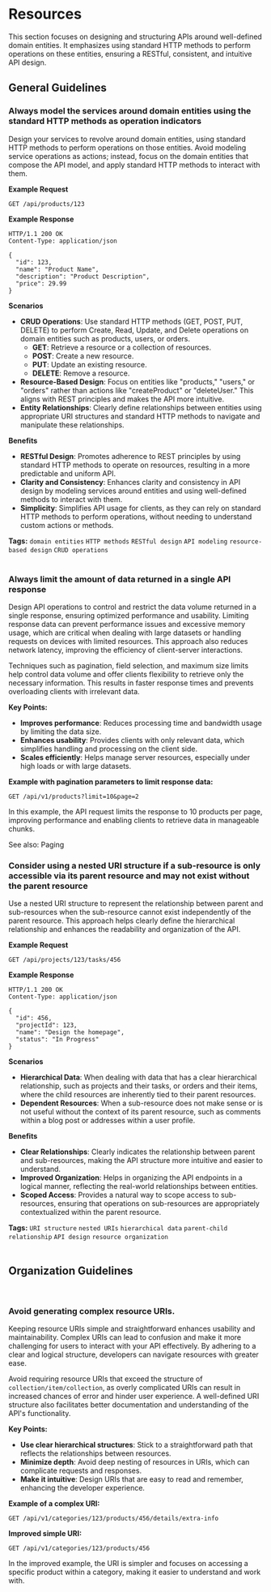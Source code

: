# Resources
This section focuses on designing and structuring APIs around well-defined domain entities. It emphasizes using standard HTTP
methods to perform operations on these entities, ensuring a RESTful, consistent, and intuitive API design.

## General Guidelines


### Always model the services around domain entities using the standard HTTP methods as operation indicators
Design your services to revolve around domain entities, using standard HTTP methods to perform operations on those
entities. Avoid modeling service operations as actions; instead, focus on the domain entities that compose the
API model, and apply standard HTTP methods to interact with them.

**Example Request**
```http
GET /api/products/123
```

**Example Response**
```http
HTTP/1.1 200 OK
Content-Type: application/json

{
  "id": 123,
  "name": "Product Name",
  "description": "Product Description",
  "price": 29.99
}
```

**Scenarios**
- **CRUD Operations**: Use standard HTTP methods (GET, POST, PUT, DELETE) to perform Create, Read, Update, and Delete operations on domain entities such as products, users, or orders.
  - **GET**: Retrieve a resource or a collection of resources.
  - **POST**: Create a new resource.
  - **PUT**: Update an existing resource.
  - **DELETE**: Remove a resource.
- **Resource-Based Design**: Focus on entities like "products," "users," or "orders" rather than actions like "createProduct" or "deleteUser." This aligns with REST principles and makes the API more intuitive.
- **Entity Relationships**: Clearly define relationships between entities using appropriate URI structures and standard HTTP methods to navigate and manipulate these relationships.

**Benefits**
- **RESTful Design**: Promotes adherence to REST principles by using standard HTTP methods to operate on resources, resulting in a more predictable and uniform API.
- **Clarity and Consistency**: Enhances clarity and consistency in API design by modeling services around entities and using well-defined methods to interact with them.
- **Simplicity**: Simplifies API usage for clients, as they can rely on standard HTTP methods to perform operations, without needing to understand custom actions or methods.

**Tags:** `domain entities` `HTTP methods` `RESTful design` `API modeling` `resource-based design` `CRUD operations`
<br><br>


### Always limit the amount of data returned in a single API response
Design API operations to control and restrict the data volume returned in a single response, ensuring optimized performance
and usability. Limiting response data can prevent performance issues and excessive memory usage, which are critical when
dealing with large datasets or handling requests on devices with limited resources. This approach also reduces network
latency, improving the efficiency of client-server interactions.

Techniques such as pagination, field selection, and maximum size limits help control data volume and offer clients
flexibility to retrieve only the necessary information. This results in faster response times and prevents overloading
clients with irrelevant data.

**Key Points:**
- **Improves performance**: Reduces processing time and bandwidth usage by limiting the data size.
- **Enhances usability**: Provides clients with only relevant data, which simplifies handling and processing on the client side.
- **Scales efficiently**: Helps manage server resources, especially under high loads or with large datasets.

**Example with pagination parameters to limit response data:**
```http
GET /api/v1/products?limit=10&page=2
```

In this example, the API request limits the response to 10 products per page, improving performance and enabling clients
to retrieve data in manageable chunks.

See also: Paging
<br>


### Consider using a nested URI structure if a sub-resource is only accessible via its parent resource and may not exist without the parent resource
Use a nested URI structure to represent the relationship between parent and sub-resources when the sub-resource cannot
exist independently of the parent resource. This approach helps clearly define the hierarchical relationship and enhances
the readability and organization of the API.

**Example Request**
```http
GET /api/projects/123/tasks/456
```

**Example Response**
```http
HTTP/1.1 200 OK
Content-Type: application/json

{
  "id": 456,
  "projectId": 123,
  "name": "Design the homepage",
  "status": "In Progress"
}
```

**Scenarios**
- **Hierarchical Data**: When dealing with data that has a clear hierarchical relationship, such as projects and their tasks, or orders and their items, where the child resources are inherently tied to their parent resources.
- **Dependent Resources**: When a sub-resource does not make sense or is not useful without the context of its parent resource, such as comments within a blog post or addresses within a user profile.

**Benefits**
- **Clear Relationships**: Clearly indicates the relationship between parent and sub-resources, making the API structure more intuitive and easier to understand.
- **Improved Organization**: Helps in organizing the API endpoints in a logical manner, reflecting the real-world relationships between entities.
- **Scoped Access**: Provides a natural way to scope access to sub-resources, ensuring that operations on sub-resources are appropriately contextualized within the parent resource.

**Tags:** `URI structure` `nested URIs` `hierarchical data` `parent-child relationship` `API design` `resource organization`
<br><br>



## Organization Guidelines
<br>


### Avoid generating complex resource URIs.
Keeping resource URIs simple and straightforward enhances usability and maintainability. Complex URIs can lead to confusion
and make it more challenging for users to interact with your API effectively. By adhering to a clear and logical structure,
developers can navigate resources with greater ease.

Avoid requiring resource URIs that exceed the structure of `collection/item/collection`, as overly complicated URIs can result
in increased chances of error and hinder user experience. A well-defined URI structure also facilitates better documentation
and understanding of the API's functionality.

**Key Points:**
- **Use clear hierarchical structures**: Stick to a straightforward path that reflects the relationships between resources.
- **Minimize depth**: Avoid deep nesting of resources in URIs, which can complicate requests and responses.
- **Make it intuitive**: Design URIs that are easy to read and remember, enhancing the developer experience.

**Example of a complex URI:**
```http
GET /api/v1/categories/123/products/456/details/extra-info
```

**Improved simple URI:**
```http
GET /api/v1/categories/123/products/456
```

In the improved example, the URI is simpler and focuses on accessing a specific product within a category, making it easier to understand and work with.
<br><br>
